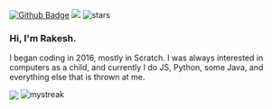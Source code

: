 [![Github Badge](https://img.shields.io/badge/GitHub-100000?style=for-the-badge&logo=github&logoColor=white)](https://github.com/ds-rakesh)
![](https://komarev.com/ghpvc/?username=ds-rakesh)
<img src="https://img.shields.io/github/stars/ds-rakesh?label=Stars" alt="stars">

### Hi, I'm Rakesh.

I began coding in 2016, mostly in Scratch. I was always interested in computers as a child, and currently I do JS, Python, some Java, and everything else that is thrown at me.

<img align="center" src="https://github-readme-stats.vercel.app/api/top-langs/?username=ds-rakesh&count_private=true&langs_count=7&theme=dark&layout=compact" />


<img src="https://github-readme-streak-stats.herokuapp.com/?user=ds-rakesh&theme=tokyonight" alt="mystreak"/>








<!---
ds-rakesh/ds-rakesh is a ✨ special ✨ repository because its `README.md` (this file) appears on your GitHub profile.
You can click the Preview link to take a look at your changes.
--->
